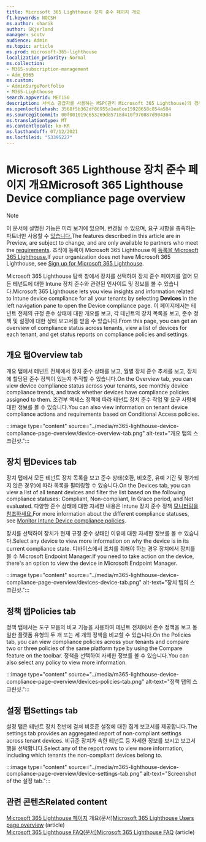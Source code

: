 ```yaml
---
title: Microsoft 365 Lighthouse 장치 준수 페이지 개요
f1.keywords: NOCSH
ms.author: sharik
author: SKjerland
manager: scotv
audience: Admin
ms.topic: article
ms.prod: microsoft-365-lighthouse
localization_priority: Normal
ms.collection:
- M365-subscription-management
- Adm_O365
ms.custom:
- AdminSurgePortfolio
- M365-Lighthouse
search.appverid: MET150
description: 서비스 공급자를 사용하는 MSP(관리 Microsoft 365 Lighthouse)의 경우 장치 준수 페이지에 대해 자세히 알아보십시오.
ms.openlocfilehash: 3568f5b362df86955a1ea6ce15928658c854a584
ms.sourcegitcommit: 00f001019c653269d85718d410f970887d904304
ms.translationtype: MT
ms.contentlocale: ko-KR
ms.lasthandoff: 07/12/2021
ms.locfileid: "53395227"
---
```

# <a name="microsoft-365-lighthouse-device-compliance-page-overview"></a><span data-ttu-id="906e6-103">Microsoft 365 Lighthouse 장치 준수 페이지 개요</span><span class="sxs-lookup"><span data-stu-id="906e6-103">Microsoft 365 Lighthouse Device compliance page overview</span></span>

> [!NOTE]
> <span data-ttu-id="906e6-104">이 문서에 설명된 기능은 미리 보기에 있으며, 변경될 수 있으며, 요구 사항을 충족하는 파트너만 사용할 수 [있습니다.](m365-lighthouse-requirements.md)</span><span class="sxs-lookup"><span data-stu-id="906e6-104">The features described in this article are in Preview, are subject to change, and are only available to partners who meet the [requirements](m365-lighthouse-requirements.md).</span></span> <span data-ttu-id="906e6-105">조직에 등록이 Microsoft 365 Lighthouse 에 [등록을 Microsoft 365 Lighthouse.](m365-lighthouse-sign-up.md)</span><span class="sxs-lookup"><span data-stu-id="906e6-105">If your organization does not have Microsoft 365 Lighthouse, see [Sign up for Microsoft 365 Lighthouse](m365-lighthouse-sign-up.md).</span></span>

<span data-ttu-id="906e6-106">Microsoft 365 Lighthouse 탐색 창에서 장치를 선택하여 장치 준수 페이지를 열어 모든 테넌트에  대한 Intune 장치 준수와 관련된 인사이트 및 정보를 볼 수 있습니다.</span><span class="sxs-lookup"><span data-stu-id="906e6-106">Microsoft 365 Lighthouse lets you view insights and information related to Intune device compliance for all your tenants by selecting **Devices** in the left navigation pane to open the Device compliance page.</span></span> <span data-ttu-id="906e6-107">이 페이지에서는 테넌트 전체의 규정 준수 상태에 대한 개요를 보고, 각 테넌트의 장치 목록을 보고, 준수 정책 및 설정에 대한 상태 보고서를 받을 수 있습니다.</span><span class="sxs-lookup"><span data-stu-id="906e6-107">From this page, you can get an overview of compliance status across tenants, view a list of devices for each tenant, and get status reports on compliance policies and settings.</span></span>

## <a name="overview-tab"></a><span data-ttu-id="906e6-108">개요 탭</span><span class="sxs-lookup"><span data-stu-id="906e6-108">Overview tab</span></span>  
  
<span data-ttu-id="906e6-109">개요 탭에서 테넌트 전체에서 장치 준수 상태를 보고, 월별 장치 준수 추세를 보고, 장치에 할당된 준수 정책이 있는지 추적할 수 있습니다.</span><span class="sxs-lookup"><span data-stu-id="906e6-109">On the Overview tab, you can view device compliance status across your tenants, see monthly device compliance trends, and track whether devices have compliance policies assigned to them.</span></span> <span data-ttu-id="906e6-110">조건부 액세스 정책에 따라 테넌트 장치 준수 작업 및 요구 사항에 대한 정보를 볼 수 있습니다.</span><span class="sxs-lookup"><span data-stu-id="906e6-110">You can also view information on tenant device compliance actions and requirements based on Conditional Access policies.</span></span>

:::image type="content" source="../media/m365-lighthouse-device-compliance-page-overview/device-overview-tab.png" alt-text="개요 탭의 스크린샷.":::

## <a name="devices-tab"></a><span data-ttu-id="906e6-112">장치 탭</span><span class="sxs-lookup"><span data-stu-id="906e6-112">Devices tab</span></span>

<span data-ttu-id="906e6-113">장치 탭에서 모든 테넌트 장치 목록을 보고 준수 상태(호환, 비호준, 유예 기간 및 평가되지 않은 경우)에 따라 목록을 필터링할 수 있습니다.</span><span class="sxs-lookup"><span data-stu-id="906e6-113">On the Devices tab, you can view a list of all tenant devices and filter the list based on the following compliance statuses: Compliant, Non-compliant, In Grace period, and Not evaluated.</span></span> <span data-ttu-id="906e6-114">다양한 준수 상태에 대한 자세한 내용은 Intune 장치 준수 정책 [모니터링을 참조하세요.](/mem/intune/protect/compliance-policy-monitor)</span><span class="sxs-lookup"><span data-stu-id="906e6-114">For more information about the different compliance statuses, see [Monitor Intune Device compliance policies](/mem/intune/protect/compliance-policy-monitor).</span></span>

<span data-ttu-id="906e6-115">장치를 선택하여 장치가 현재 규정 준수 상태인 이유에 대한 자세한 정보를 볼 수 있습니다.</span><span class="sxs-lookup"><span data-stu-id="906e6-115">Select any device to view more information on why the device is in its current compliance state.</span></span> <span data-ttu-id="906e6-116">디바이스에서 조치를 취해야 하는 경우 장치에서 장치를 볼 수 Microsoft Endpoint Manager.</span><span class="sxs-lookup"><span data-stu-id="906e6-116">If you need to take action on the device, there's an option to view the device in Microsoft Endpoint Manager.</span></span>

:::image type="content" source="../media/m365-lighthouse-device-compliance-page-overview/devices-device-tab.png" alt-text="장치 탭의 스크린샷.":::

## <a name="policies-tab"></a><span data-ttu-id="906e6-118">정책 탭</span><span class="sxs-lookup"><span data-stu-id="906e6-118">Policies tab</span></span>

<span data-ttu-id="906e6-119">정책 탭에서는 도구 모음의 비교 기능을 사용하여 테넌트 전체에서 준수 정책을 보고 동일한 플랫폼 유형의 두 개 또는 세 개의 정책을 비교할 수 있습니다.</span><span class="sxs-lookup"><span data-stu-id="906e6-119">On the Policies tab, you can view compliance policies across your tenants and compare two or three policies of the same platform type by using the Compare feature on the toolbar.</span></span> <span data-ttu-id="906e6-120">정책을 선택하여 자세한 정보를 볼 수 있습니다.</span><span class="sxs-lookup"><span data-stu-id="906e6-120">You can also select any policy to view more information.</span></span>

:::image type="content" source="../media/m365-lighthouse-device-compliance-page-overview/devices-policies-tab.png" alt-text="정책 탭의 스크린샷.":::

## <a name="settings-tab"></a><span data-ttu-id="906e6-122">설정 탭</span><span class="sxs-lookup"><span data-stu-id="906e6-122">Settings tab</span></span>

<span data-ttu-id="906e6-123">설정 탭은 테넌트 장치 전반에 걸쳐 비호준 설정에 대한 집계 보고서를 제공합니다.</span><span class="sxs-lookup"><span data-stu-id="906e6-123">The settings tab provides an aggregated report of non-compliant settings across tenant devices.</span></span> <span data-ttu-id="906e6-124">비규준 장치가 속한 테넌트 등 자세한 정보를 보시고 보고서 행을 선택합니다.</span><span class="sxs-lookup"><span data-stu-id="906e6-124">Select any of the report rows to view more information, including which tenants the non-compliant devices belong to.</span></span>

:::image type="content" source="../media/m365-lighthouse-device-compliance-page-overview/device-settings-tab.png" alt-text="Screenshot of the 설정 tab.":::

## <a name="related-content"></a><span data-ttu-id="906e6-126">관련 콘텐츠</span><span class="sxs-lookup"><span data-stu-id="906e6-126">Related content</span></span>

<span data-ttu-id="906e6-127">[Microsoft 365 Lighthouse 페이지](m365-lighthouse-users-page-overview.md) 개요(문서)</span><span class="sxs-lookup"><span data-stu-id="906e6-127">[Microsoft 365 Lighthouse Users page overview](m365-lighthouse-users-page-overview.md) (article)</span></span>\
<span data-ttu-id="906e6-128">[Microsoft 365 Lighthouse FAQ(문서)](m365-lighthouse-faq.yml)</span><span class="sxs-lookup"><span data-stu-id="906e6-128">[Microsoft 365 Lighthouse FAQ](m365-lighthouse-faq.yml) (article)</span></span>
